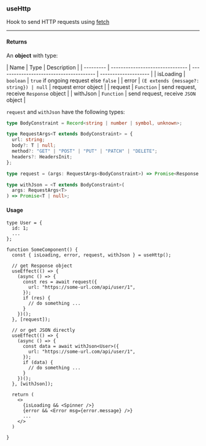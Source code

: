 ### useHttp

Hook to send HTTP requests using [fetch](https://developer.mozilla.org/en-US/docs/Web/API/Fetch_API)

---

#### Returns

An **object** with type:

| Name      | Type                            | Description                             |
| --------- | ------------------------------- | --------------------------------------- | -------------------- |
| isLoading | `boolean`                       | `true` if ongoing request else `false`  |
| error     | `(E extends {message?: string}) | null`                                   | request error object |
| request   | `Function`                      | send request, receive `Response` object |
| withJson  | `Function`                      | send request, receive `JSON` object     |

`request` and `withJson` have the following types:

```ts
type BodyConstraint = Record<string | number | symbol, unknown>;

type RequestArgs<T extends BodyConstraint> = {
  url: string;
  body?: T | null;
  method?: "GET" | "POST" | "PUT" | "PATCH" | "DELETE";
  headers?: HeadersInit;
};

type request = (args: RequestArgs<BodyConstraint>) => Promise<Response | null>;

type withJson = <T extends BodyConstraint>(
  args: RequestArgs<T>
) => Promise<T | null>;
```

#### Usage

```tsx
type User = {
  id: 1;
  ...
};

function SomeComponent() {
  const { isLoading, error, request, withJson } = useHttp();

  // get Response object
  useEffect(() => {
    (async () => {
      const res = await request({
        url: "https://some-url.com/api/user/1",
      });
      if (res) {
        // do something ...
      }
    })();
  }, [request]);

  // or get JSON directly
  useEffect(() => {
    (async () => {
      const data = await withJson<User>({
        url: "https://some-url.com/api/user/1",
      });
      if (data) {
        // do something ...
      }
    })();
  }, [withJson]);

  return (
    <>
      {isLoading && <Spinner />}
      {error && <Error msg={error.message} />}
      ...
    </>
  )

}
```
